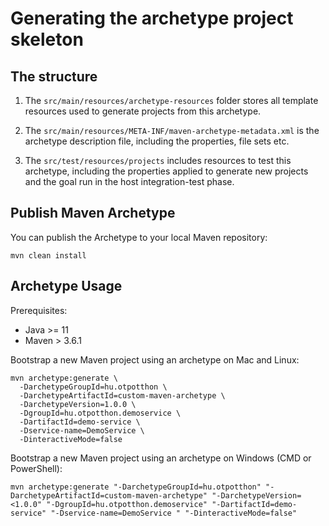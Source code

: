 # Generating the archetype project skeleton

## The structure

1. The `src/main/resources/archetype-resources` folder stores all template resources used to generate projects from this archetype.

2. The `src/main/resources/META-INF/maven-archetype-metadata.xml` is the archetype description file, including the properties, file sets etc.

3. The `src/test/resources/projects` includes resources to test this archetype, including the properties applied to generate new projects and the goal run in the host integration-test phase.

## Publish Maven Archetype

You can publish the Archetype to your local Maven repository:

```shell
mvn clean install
```

## Archetype Usage

Prerequisites:

- Java >= 11
- Maven > 3.6.1

Bootstrap a new Maven project using an archetype on Mac and Linux:

```shell
mvn archetype:generate \
  -DarchetypeGroupId=hu.otpotthon \
  -DarchetypeArtifactId=custom-maven-archetype \
  -DarchetypeVersion=1.0.0 \
  -DgroupId=hu.otpotthon.demoservice \
  -DartifactId=demo-service \
  -Dservice-name=DemoService \
  -DinteractiveMode=false
```

Bootstrap a new Maven project using an archetype on Windows (CMD or PowerShell):

```shell
mvn archetype:generate "-DarchetypeGroupId=hu.otpotthon" "-DarchetypeArtifactId=custom-maven-archetype" "-DarchetypeVersion=<1.0.0" "-DgroupId=hu.otpotthon.demoservice" "-DartifactId=demo-service" "-Dservice-name=DemoService " "-DinteractiveMode=false"
```
